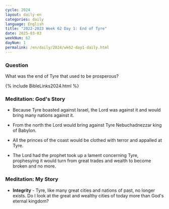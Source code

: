 ```yaml
---
cycle: 2024
layout: daily-en
categories: daily
language: English
title: "2022-2023 Week 62 Day 1: End of Tyre"
date: 2025-03-03
weekNum: 62
dayNum: 1
permalink: /en/daily/2024/wk62-day1-daily.html
---
```


### Question     
What was the end of Tyre that used to be prosperous?

{% include BibleLinks2024.html %}

### Meditation: God's Story   
+ Because Tyre boasted against Israel, the Lord was against it and would bring many nations against it. 

+ From the north the Lord would bring against Tyre Nebuchadnezzar king of Babylon. 

+ All the princes of the coast would be clothed with terror and appalled at Tyre. 

+ The Lord had the prophet took up a lament concerning Tyre, prophesying it would turn from great trades and wealth to become broken and no more.  

### Meditation: My Story   
+ **Integrity** - Tyre, like many great cities and nations of past, no longer exists. Do I look at the great and wealthy cities of today more than God's eternal kingdom? 
